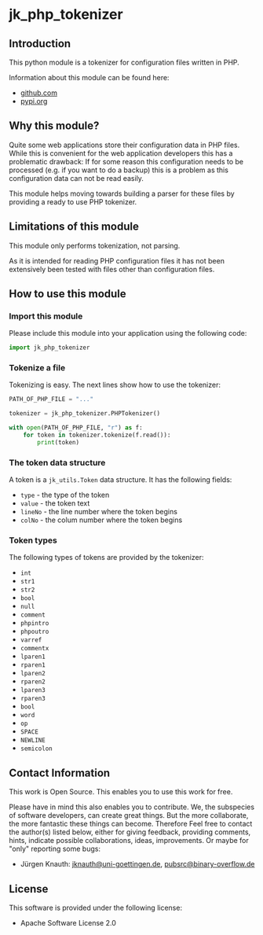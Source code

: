 jk_php_tokenizer
==========

Introduction
------------

This python module is a tokenizer for configuration files written in PHP.

Information about this module can be found here:

* [github.com](https://github.com/jkpubsrc/python-module-jk-php-tokenizer)
* [pypi.org](https://pypi.org/project/jk-php-tokenizer/)

Why this module?
----------------

Quite some web applications store their configuration data in PHP files. While this is convenient for the web application developers this has a problematic drawback: If for some reason this configuration needs to be processed (e.g. if you want to do a backup) this is a problem as this configuration data can not be read easily.

This module helps moving towards building a parser for these files by providing a ready to use PHP tokenizer.

Limitations of this module
--------------------------

This module only performs tokenization, not parsing.

As it is intended for reading PHP configuration files it has not been extensively been tested with files other than configuration files.

How to use this module
----------------------

### Import this module

Please include this module into your application using the following code:

```python
import jk_php_tokenizer
```

### Tokenize a file

Tokenizing is easy. The next lines show how to use the tokenizer:

```python
PATH_OF_PHP_FILE = "..."

tokenizer = jk_php_tokenizer.PHPTokenizer()

with open(PATH_OF_PHP_FILE, "r") as f:
	for token in tokenizer.tokenize(f.read()):
		print(token)
```

### The token data structure

A token is a `jk_utils.Token` data structure. It has the following fields:

* `type` - the type of the token
* `value` - the token text
* `lineNo` - the line number where the token begins
* `colNo` - the colum number where the token begins

### Token types

The following types of tokens are provided by the tokenizer:

* `int`
* `str1`
* `str2`
* `bool`
* `null`
* `comment`
* `phpintro`
* `phpoutro`
* `varref`
* `commentx`
* `lparen1`
* `rparen1`
* `lparen2`
* `rparen2`
* `lparen3`
* `rparen3`
* `bool`
* `word`
* `op`
* `SPACE`
* `NEWLINE`
* `semicolon`

Contact Information
-------------------

This work is Open Source. This enables you to use this work for free.

Please have in mind this also enables you to contribute. We, the subspecies of software developers, can create great things. But the more collaborate, the more fantastic these things can become. Therefore Feel free to contact the author(s) listed below, either for giving feedback, providing comments, hints, indicate possible collaborations, ideas, improvements. Or maybe for "only" reporting some bugs:

* Jürgen Knauth: jknauth@uni-goettingen.de, pubsrc@binary-overflow.de

License
-------

This software is provided under the following license:

* Apache Software License 2.0



